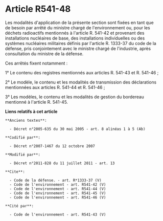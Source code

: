 # Article R541-48

Les modalités d'application de la présente section sont fixées en tant que de besoin par arrêté du ministre chargé de
l'environnement ou, pour les déchets radioactifs mentionnés à l'article R. 541-42 et provenant des installations nucléaires
de base, des installations individuelles ou des systèmes nucléaires militaires définis par l'article R. 1333-37 du code de la
défense, pris conjointement avec le ministre chargé de l'industrie, après consultation du ministre de la défense. 

Ces arrêtés fixent notamment : 

1° Le contenu des registres mentionnés aux articles R. 541-43 et R. 541-46 ; 

2° Le modèle, le contenu et les modalités de transmission des déclarations mentionnées aux articles R. 541-44 et R. 541-46 ; 

3° Les modèles, le contenu et les modalités de gestion du bordereau mentionné à l'article R. 541-45.

**Liens relatifs à cet article**

	**Anciens textes**:

	  - Décret n°2005-635 du 30 mai 2005 - art. 8 alinéas 1 à 5 (Ab)

	**Codifié par**:

	  - Décret n°2007-1467 du 12 octobre 2007

	**Modifié par**:

	  - Décret n°2011-828 du 11 juillet 2011 - art. 13

	**Cite**:

	  - Code de la défense. - art. R*1333-37 (V)
	  - Code de l'environnement - art. R541-42 (V)
	  - Code de l'environnement - art. R541-44 (V)
	  - Code de l'environnement - art. R541-45 (V)
	  - Code de l'environnement - art. R541-46 (V)

	**Cité par**:

	  - Code de l'environnement - art. R541-43 (V)
